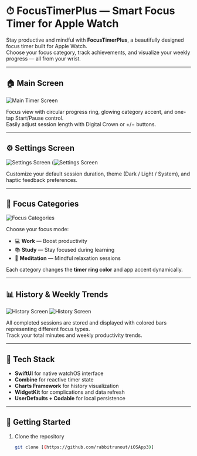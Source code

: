 # ⏱ FocusTimerPlus — Smart Focus Timer for Apple Watch  

Stay productive and mindful with **FocusTimerPlus**, a beautifully designed focus timer built for Apple Watch.  
Choose your focus category, track achievements, and visualize your weekly progress — all from your wrist.

---

## 🏠 Main Screen  

![Main Timer Screen](assets/1.png)

Focus view with circular progress ring, glowing category accent, and one-tap Start/Pause control.  
Easily adjust session length with Digital Crown or +/− buttons.

---

## ⚙️ Settings Screen  

![Settings Screen](assets/7.png) (![Settings Screen](assets/8.png)

Customize your default session duration, theme (Dark / Light / System), and haptic feedback preferences.

---

## 🧘 Focus Categories  

![Focus Categories](assets/2.png)

Choose your focus mode:
- 💻 **Work** — Boost productivity  
- 📚 **Study** — Stay focused during learning  
- 🧘 **Meditation** — Mindful relaxation sessions  

Each category changes the **timer ring color** and app accent dynamically.

---

## 📊 History & Weekly Trends  

![History Screen](assets/11.png)
![History Screen](assets/12.png)

All completed sessions are stored and displayed with colored bars representing different focus types.  
Track your total minutes and weekly productivity trends.

---

## 🧩 Tech Stack  
- **SwiftUI** for native watchOS interface  
- **Combine** for reactive timer state  
- **Charts Framework** for history visualization  
- **WidgetKit** for complications and data refresh  
- **UserDefaults + Codable** for local persistence  

---

## 🚀 Getting Started  

1. Clone the repository  
   ```bash
   git clone [(https://github.com/rabbitrunout/iOSApp3)]
